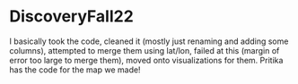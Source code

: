 # DiscoveryFall22

I basically took the code, cleaned it (mostly just renaming and adding some columns), attempted to merge them using lat/lon, failed at this (margin of error too large to merge them), moved onto visualizations for them. Pritika has the code for the map we made!
